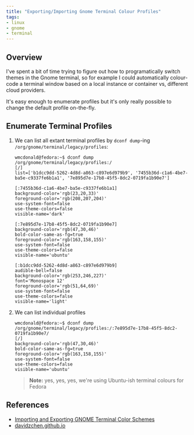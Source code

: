 ```yaml
---
title: "Exporting/Importing Gnome Terminal Colour Profiles"
tags:
- linux
- gnome
- terminal
---
```


## Overview
I've spent a bit of time trying to figure out how to programatically switch themes in the Gnome terminal, so for example I could automatically colour-code a terminal window based on a local instance or container vs, different cloud providers.

It's easy enough to enumerate profiles but it's only really possible to change the default profile on-the-fly.

## Enumerate Terminal Profiles

1. We can list all extant terminal profiles by `dconf dump`-ing `/org/gnome/terminal/legacy/profiles`:

	```
	wmcdonald@fedora:~$ dconf dump /org/gnome/terminal/legacy/profiles:/
	[/]
	list=['b1dcc9dd-5262-4d8d-a863-c897e6d979b9', '7455b36d-c1a6-4be7-ba5e-c9337fe6b1a1', '7e895d7e-17b8-45f5-8dc2-0719fa1b90e7']

	[:7455b36d-c1a6-4be7-ba5e-c9337fe6b1a1]
	background-color='rgb(23,20,33)'
	foreground-color='rgb(208,207,204)'
	use-system-font=false
	use-theme-colors=false
	visible-name='dark'

	[:7e895d7e-17b8-45f5-8dc2-0719fa1b90e7]
	background-color='rgb(47,30,46)'
	bold-color-same-as-fg=true
	foreground-color='rgb(163,158,155)'
	use-system-font=false
	use-theme-colors=false
	visible-name='ubuntu'

	[:b1dcc9dd-5262-4d8d-a863-c897e6d979b9]
	audible-bell=false
	background-color='rgb(253,246,227)'
	font='Monospace 12'
	foreground-color='rgb(51,64,69)'
	use-system-font=false
	use-theme-colors=false
	visible-name='light'
	```

2. We can list individual profiles

	```
	wmcdonald@fedora:~$ dconf dump /org/gnome/terminal/legacy/profiles:/:7e895d7e-17b8-45f5-8dc2-0719fa1b90e7/
	[/]
	background-color='rgb(47,30,46)'
	bold-color-same-as-fg=true
	foreground-color='rgb(163,158,155)'
	use-system-font=false
	use-theme-colors=false
	visible-name='ubuntu'
	```

	> **Note:** yes, yes, yes, we're using Ubuntu-ish terminal colours for Fedora


## References
- [Importing and Exporting GNOME Terminal Color Schemes](http://davidzchen.com/tech/2020/07/21/importing-and-exporting-gnome-terminal-color-schemes.html)
- [davidzchen.github.io](https://github.com/davidzchen/davidzchen.github.io)